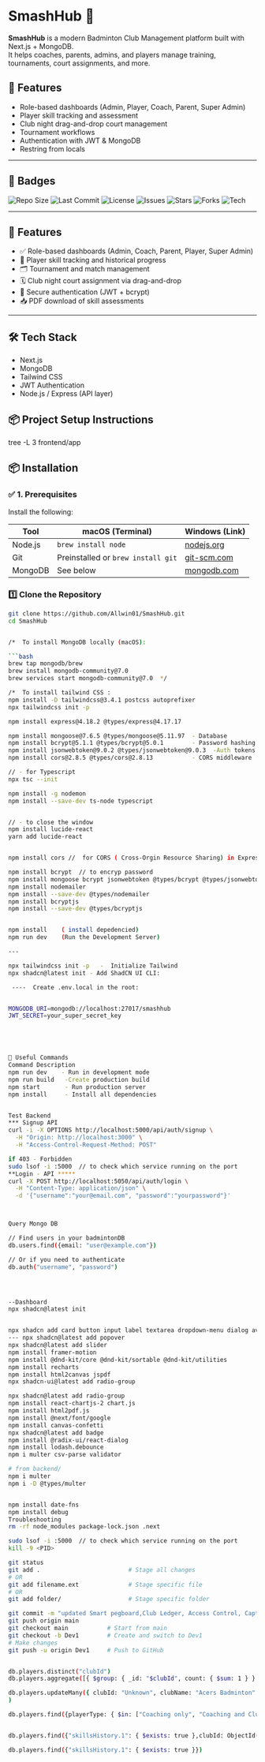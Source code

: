 # SmashHub 🏸

**SmashHub** is a modern Badminton Club Management platform built with Next.js + MongoDB.  
It helps coaches, parents, admins, and players manage training, tournaments, court assignments, and more.

## 🚀 Features

- Role-based dashboards (Admin, Player, Coach, Parent, Super Admin)
- Player skill tracking and assessment
- Club night drag-and-drop court management
- Tournament workflows
- Authentication with JWT & MongoDB
- Restring from locals



---

## 📛 Badges

![Repo Size](https://img.shields.io/github/repo-size/Allwin01/SmashHub)
![Last Commit](https://img.shields.io/github/last-commit/Allwin01/SmashHub)
![License](https://img.shields.io/github/license/Allwin01/SmashHub)
![Issues](https://img.shields.io/github/issues/Allwin01/SmashHub)
![Stars](https://img.shields.io/github/stars/Allwin01/SmashHub?style=social)
![Forks](https://img.shields.io/github/forks/Allwin01/SmashHub?style=social)
![Tech](https://img.shields.io/badge/built%20with-Next.js%20%2B%20MongoDB%20%2B%20Tailwind-blue)

---

## 🚀 Features

- ✅ Role-based dashboards (Admin, Coach, Parent, Player, Super Admin)
- 🏸 Player skill tracking and historical progress
- 🗂️ Tournament and match management
- 🗓️ Club night court assignment via drag-and-drop
- 🔐 Secure authentication (JWT + bcrypt)
- 📥 PDF download of skill assessments

---

## 🛠️ Tech Stack

- Next.js
- MongoDB
- Tailwind CSS
- JWT Authentication
- Node.js / Express (API layer)

## 📦 Project Setup Instructions

tree -L 3 frontend/app



## 📦 Installation

### ✅ 1. Prerequisites

Install the following:

| Tool      | macOS (Terminal)                    | Windows (Link)                              |
|-----------|-------------------------------------|----------------------------------------------|
| Node.js   | `brew install node`                 | [nodejs.org](https://nodejs.org)             |
| Git       | Preinstalled or `brew install git` | [git-scm.com](https://git-scm.com/downloads) |
| MongoDB   | See below                           | [mongodb.com](https://www.mongodb.com/try)   |





### 1️⃣ Clone the Repository

```bash
git clone https://github.com/Allwin01/SmashHub.git
cd SmashHub


/*  To install MongoDB locally (macOS):

```bash
brew tap mongodb/brew
brew install mongodb-community@7.0
brew services start mongodb-community@7.0  */

/*  To install tailwind CSS :
npm install -D tailwindcss@3.4.1 postcss autoprefixer
npx tailwindcss init -p

npm install express@4.18.2 @types/express@4.17.17   

npm install mongoose@7.6.5 @types/mongoose@5.11.97  - Database
npm install bcrypt@5.1.1 @types/bcrypt@5.0.1        - Password hashing
npm install jsonwebtoken@9.0.2 @types/jsonwebtoken@9.0.3  -Auth tokens
npm install cors@2.8.5 @types/cors@2.8.13           - CORS middleware

// - for Typescript 
npx tsc --init

npm install -g nodemon
npm install --save-dev ts-node typescript


// - to close the window
npm install lucide-react
yarn add lucide-react


npm install cors //  for CORS ( Cross-Orgin Resource Sharing) in Express backend  as backend and frontend are in different ports 5000 /3000

npm install bcrypt  // to encryp password
npm install mongoose bcrypt jsonwebtoken @types/bcrypt @types/jsonwebtoken  -  for password encryption  and session token 
npm install nodemailer
npm install --save-dev @types/nodemailer
npm install bcryptjs
npm install --save-dev @types/bcryptjs


npm install    ( install depedencied) 
npm run dev    (Run the Development Server)

---

npx tailwindcss init -p   -  Initialize Tailwind 
npx shadcn@latest init - Add ShadCN UI CLI:

 ----  Create .env.local in the root:


MONGODB_URI=mongodb://localhost:27017/smashhub
JWT_SECRET=your_super_secret_key





🧰 Useful Commands
Command	Description
npm run dev	   - Run in development mode
npm run build	-Create production build
npm start	    - Run production server
npm install	    - Install all dependencies


Test Backend 
*** Signup API
curl -i -X OPTIONS http://localhost:5000/api/auth/signup \
  -H "Origin: http://localhost:3000" \
  -H "Access-Control-Request-Method: POST"

if 403 - Forbidden
sudo lsof -i :5000  // to check which service running on the port
**Login - API *****
curl -X POST http://localhost:5050/api/auth/login \
  -H "Content-Type: application/json" \
  -d '{"username":"your@email.com", "password":"yourpassword"}'



Query Mongo DB

// Find users in your badmintonDB
db.users.find({email: "user@example.com"})

// Or if you need to authenticate
db.auth("username", "password")




--Dashboard
npx shadcn@latest init


npx shadcn add card button input label textarea dropdown-menu dialog avatar Tooltip Tabs Input select popover command checkbox
--- npx shadcn@latest add popover
npx shadcn@latest add slider
npm install framer-motion
npm install @dnd-kit/core @dnd-kit/sortable @dnd-kit/utilities
npm install recharts
npm install html2canvas jspdf
npx shadcn-ui@latest add radio-group

npx shadcn@latest add radio-group
npm install react-chartjs-2 chart.js
npm install html2pdf.js
npm install @next/font/google
npm install canvas-confetti
npx shadcn@latest add badge
npm install @radix-ui/react-dialog
npm install lodash.debounce
npm i multer csv-parse validator

# from backend/
npm i multer
npm i -D @types/multer


npm install date-fns
npm install debug
Troubleshooting 
rm -rf node_modules package-lock.json .next

sudo lsof -i :5000  // to check which service running on the port
kill -9 <PID>

git status
git add .                         # Stage all changes
# OR
git add filename.ext              # Stage specific file
# OR
git add folder/                   # Stage specific folder

git commit -m "updated Smart pegboard,Club Ledger, Access Control, Captains  Squad"
git push origin main
git checkout main           # Start from main
git checkout -b Dev1        # Create and switch to Dev1
# Make changes
git push -u origin Dev1     # Push to GitHub


db.players.distinct("clubId")
db.players.aggregate([{ $group: { _id: "$clubId", count: { $sum: 1 } } }])

db.players.updateMany({ clubId: "Unknown", clubName: "Acers Badminton" },{ $set: { clubId: ObjectId("685961692d31626de130345c") } }
)

db.players.find({playerType: { $in: ["Coaching only", "Coaching and Club Member"] }})


db.players.find({"skillsHistory.1": { $exists: true },clubId: ObjectId("685961692d31626de130345c")})

db.players.find({"skillsHistory.1": { $exists: true }})

